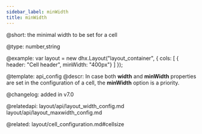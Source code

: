 ```yaml
---
sidebar_label: minWidth
title: minWidth
---          
```


@short: the minimal width to be set for a cell





@type: number,string

@example: 
var layout = new dhx.Layout("layout_container", {
    cols: [
      { header: "Cell header", minWidth: "400px"}
    ]
});


@template:	api_config
@descr: 
In case both **width** and **minWidth** properties are set in the configuration of a cell, the **minWidth** option is a priority.

@changelog: added in v7.0

@relatedapi:
layout/api/layout_width_config.md
layout/api/layout_maxwidth_config.md

@related: layout/cell_configuration.md#cellsize